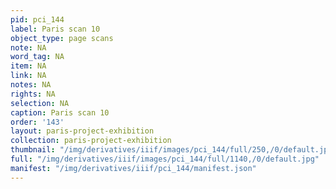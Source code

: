 ```yaml
---
pid: pci_144
label: Paris scan 10
object_type: page scans
note: NA
word_tag: NA
item: NA
link: NA
notes: NA
rights: NA
selection: NA
caption: Paris scan 10
order: '143'
layout: paris-project-exhibition
collection: paris-project-exhibition
thumbnail: "/img/derivatives/iiif/images/pci_144/full/250,/0/default.jpg"
full: "/img/derivatives/iiif/images/pci_144/full/1140,/0/default.jpg"
manifest: "/img/derivatives/iiif/pci_144/manifest.json"
---
```


